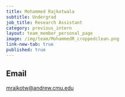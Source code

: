 ```yaml
---
title: Mohammed Rajkotwala
subtitle: Undergrad
job_title: Research Assistant
category: previous_intern
layout: team_member_personal_page
image: /img/team/MohammedR_croppedclean.png
link-new-tab: true
published: true
---
```


## Email ## 
[mrajkotw@andrew.cmu.edu](mailto:mrajkotw@andrew.cmu.edu)
<!-- 
## Website ## 
[https://wscott02.wixsite.com/wscott02](https://wscott02.wixsite.com/wscott02)

## Office ##
A432 Newell-Simon Hall

## Advised by ##
Melisa Orta Martinez -->